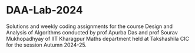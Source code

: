 # DAA-Lab-2024

Solutions and weekly coding assignments for the course Design and Analysis of Algorithms conducted by prof Apurba Das and prof Sourav Mukhopadhyay of IIT Kharagpur Maths department held at Takshashila CIC for the session Autumn 2024-25.
